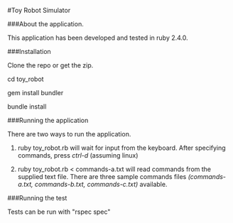 #Toy Robot Simulator

###About the application.

This application has been developed and tested in ruby 2.4.0.

###Installation

Clone the repo or get the zip.

cd toy_robot

gem install bundler

bundle install

###Running the application

There are two ways to run the application.

1. ruby toy_robot.rb will wait for input from the keyboard. After specifying commands, press *ctrl-d* (assuming linux)

2. ruby toy_robot.rb < commands-a.txt will read commands from the supplied text file. There are three sample commands files *(commands-a.txt, commands-b.txt, commands-c.txt)* available.

###Running the test

Tests can be run with "rspec spec"
